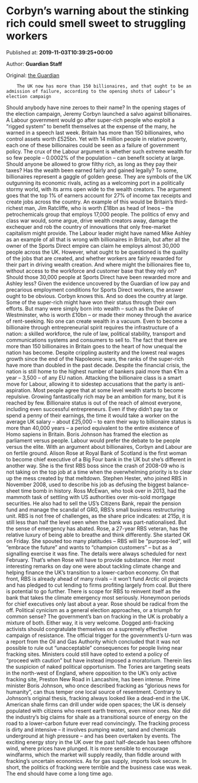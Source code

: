
# Corbyn’s warning about the stinking rich could smell sweet to struggling workers

Published at: **2019-11-03T10:39:25+00:00**

Author: **Guardian Staff**

Original: [the Guardian](https://www.theguardian.com/business/2019/nov/03/labour-billionaires-general-election-super-rich-ashley-ratcliffe)


        The UK now has more than 150 billionaires, and that ought to be an admission of failure, according to the opening shots of Labour’s election campaign
      
Should anybody have nine zeroes to their name? In the opening stages of the election campaign, Jeremy Corbyn launched a salvo against billionaires. A Labour government would go after super-rich people who exploit a “rigged system” to benefit themselves at the expense of the many, he warned in a speech last week.
Britain has more than 150 billionaires, who control assets worth £525bn. Yet with 14 million people in relative poverty, each one of these billionaires could be seen as a failure of government policy.
The crux of the Labour argument is whether such extreme wealth for so few people – 0.0002% of the population – can benefit society at large. Should anyone be allowed to grow filthy rich, as long as they pay their taxes? Has the wealth been earned fairly and gained legally?
To some, billionaires represent a gaggle of golden geese. They are symbols of the UK outgunning its economic rivals, acting as a welcoming port in a politically stormy world, with its arms open wide to the wealth creators.
The argument goes that the top 1% of earners account for 27% of income tax receipts and create jobs across the country. An example of this would be Britain’s third-richest man, Jim Ratcliffe, who is worth £18bn as head of Ineos – the petrochemicals group that employs 17,000 people. The politics of envy and class war would, some argue, drive wealth creators away, damage the exchequer and rob the country of innovations that only free-market capitalism might provide.
The Labour leader might have named Mike Ashley as an example of all that is wrong with billionaires in Britain, but after all the owner of the Sports Direct empire can claim he employs almost 30,000 people across the UK.
However, what ought to be questioned is the quality of the jobs that are created, and whether workers are fairly rewarded for their part in driving wealth creation. And where might the billionaires flee to, without access to the workforce and customer base that they rely on?
Should those 30,000 people at Sports Direct have been rewarded more and Ashley less? Given the evidence uncovered by the Guardian of low pay and precarious employment conditions for Sports Direct workers, the answer ought to be obvious. Corbyn knows this. And so does the country at large.
Some of the super-rich might have won their status through their own efforts. But many were simply born into wealth – such as the Duke of Westminster, who is worth £10bn – or made their money through the avarice of rent-seeking.
No one can create wealth in a vacuum. Even to become a billionaire through entrepreneurial spirit requires the infrastructure of a nation: a skilled workforce, the rule of law, political stability, transport and communications systems and consumers to sell to.
The fact that there are more than 150 billionaires in Britain goes to the heart of how unequal the nation has become. Despite crippling austerity and the lowest real wages growth since the end of the Napoleonic wars, the ranks of the super-rich have more than doubled in the past decade. Despite the financial crisis, the nation is still home to the highest number of bankers paid more than €1m a year – 3,500 – of any EU nation.
Attacking the billionaire class is a smart move for Labour, allowing it to sidestep accusations that the party is anti-aspiration. Most people agree that at some level wealth starts to become repulsive. Growing fantastically rich may be an ambition for many, but it is reached by few. Billionaire status is out of the reach of almost everyone, including even successful entrepreneurs.
Even if they didn’t pay tax or spend a penny of their earnings, the time it would take a worker on the average UK salary – about £25,000 – to earn their way to billionaire status is more than 40,000 years – a period equivalent to the entire existence of Homo sapiens in Britain.
Boris Johnson has framed the election as parliament versus people. Labour would prefer the debate to be people versus the elite. With an argument about billionaires, Corbyn and Labour are on fertile ground.
Alison Rose at Royal Bank of Scotland is the first woman to become chief executive of a Big Four bank in the UK but she’s different in another way. She is the first RBS boss since the crash of 2008-09 who is not taking on the top job at a time when the overwhelming priority is to clear up the mess created by that meltdown.
Stephen Hester, who joined RBS in November 2008, used to describe his job as defusing the biggest balance-sheet time bomb in history. Ross McEwan, who took over in 2013, had the mammoth task of settling with US authorities over mis-sold mortgage securities. He also had to sell the US’s Citizens Bank, repair the pension fund and manage the scandal of GRG, RBS’s small business restructuring unit.
RBS is not free of challenges, as the share price indicates: at 215p, it is still less than half the level seen when the bank was part-nationalised. But the sense of emergency has abated. Rose, a 27-year RBS veteran, has the relative luxury of being able to breathe and think differently.
She started OK on Friday. She spouted too many platitudes – RBS will be “purpose-led”, will “embrace the future” and wants to “champion customers” – but as a signalling exercise it was fine. The details were always scheduled for next February.
That’s when Rose will have to provide substance. Her most interesting remarks on day one were about tackling climate change and helping finance the UK’s transition to a lower-carbon economy. On that front, RBS is already ahead of many rivals – it won’t fund Arctic oil projects and has pledged to cut lending to firms profiting largely from coal.
But there is potential to go further. There is scope for RBS to reinvent itself as the bank that takes the climate emergency most seriously. Honeymoon periods for chief executives only last about a year. Rose should be radical from the off.
Political cynicism as a general election approaches, or a triumph for common sense? The government’s ban on fracking in the UK is probably a mixture of both. Either way, it is very welcome. Dogged anti-fracking activists should congratulate themselves on a supremely effective campaign of resistance.
The official trigger for the government’s U-turn was a report from the Oil and Gas Authority which concluded that it was not possible to rule out “unacceptable” consequences for people living near fracking sites. Ministers could still have opted to extend a policy of “proceed with caution” but have instead imposed a moratorium.
Therein lies the suspicion of naked political opportunism. The Tories are targeting seats in the north-west of England, where opposition to the UK’s only active fracking site, Preston New Road in Lancashire, has been intense. Prime minister Boris Johnson, who once described fracking as “glorious news for humanity”, can thus temper one local source of resentment.
Contrary to Johnson’s original thesis, fracking always looked like a dead-end in the UK. American shale firms can drill under wide open spaces; the UK is densely populated with citizens who resent earth tremors, even minor ones.
Nor did the industry’s big claims for shale as a transitional source of energy on the road to a lower-carbon future ever read convincingly. The fracking process is dirty and intensive – it involves pumping water, sand and chemicals underground at high pressure – and has been overtaken by events. The exciting energy story in the UK over the past half-decade has been offshore wind, where prices have plunged. It is more sensible to encourage windfarms, which the market will supply readily, than fiddle around with fracking’s uncertain economics. As for gas supply, imports look secure.
In short, the politics of fracking were terrible and the business case was weak. The end should have come a long time ago.
